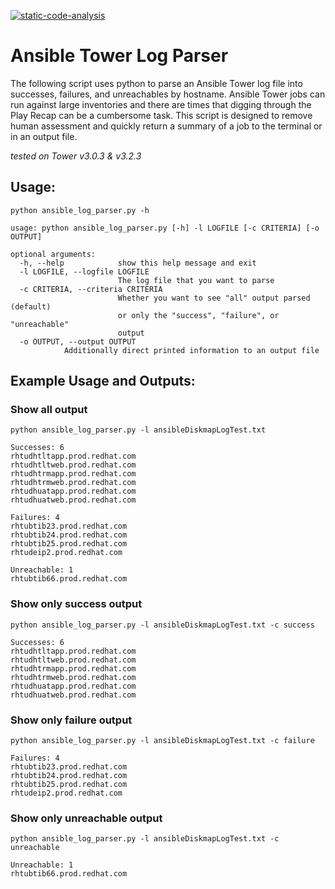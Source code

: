 [![static-code-analysis](https://github.com/bpleines/ansible-log-parser/actions/workflows/static-code-analysis.yaml/badge.svg)](https://github.com/bpleines/ansible-log-parser/actions/workflows/static-code-analysis.yaml)

# Ansible Tower Log Parser

The following script uses python to parse an Ansible Tower log file into successes, failures, and unreachables by hostname. Ansible Tower jobs can run against large inventories and there are times that digging through the Play Recap can be a cumbersome task. This script is designed to remove human assessment and quickly return a summary of a job to the terminal or in an output file.

_tested on Tower v3.0.3 & v3.2.3_

## Usage:
`python ansible_log_parser.py -h`

```
usage: python ansible_log_parser.py [-h] -l LOGFILE [-c CRITERIA] [-o OUTPUT]

optional arguments:
  -h, --help            show this help message and exit
  -l LOGFILE, --logfile LOGFILE
                        The log file that you want to parse
  -c CRITERIA, --criteria CRITERIA
                        Whether you want to see "all" output parsed (default)
                        or only the "success", "failure", or "unreachable"
                        output
  -o OUTPUT, --output OUTPUT
			Additionally direct printed information to an output file
 ```

## Example Usage and Outputs:

### Show all output

`python ansible_log_parser.py -l ansibleDiskmapLogTest.txt`

```
Successes: 6
rhtudhtltapp.prod.redhat.com
rhtudhtltweb.prod.redhat.com
rhtudhtrmapp.prod.redhat.com
rhtudhtrmweb.prod.redhat.com
rhtudhuatapp.prod.redhat.com
rhtudhuatweb.prod.redhat.com

Failures: 4
rhtubtib23.prod.redhat.com
rhtubtib24.prod.redhat.com
rhtubtib25.prod.redhat.com
rhtudeip2.prod.redhat.com

Unreachable: 1
rhtubtib66.prod.redhat.com

```
### Show only success output
`python ansible_log_parser.py -l ansibleDiskmapLogTest.txt -c success`
```
Successes: 6
rhtudhtltapp.prod.redhat.com
rhtudhtltweb.prod.redhat.com
rhtudhtrmapp.prod.redhat.com
rhtudhtrmweb.prod.redhat.com
rhtudhuatapp.prod.redhat.com
rhtudhuatweb.prod.redhat.com
```

### Show only failure output
`python ansible_log_parser.py -l ansibleDiskmapLogTest.txt -c failure`
```
Failures: 4
rhtubtib23.prod.redhat.com
rhtubtib24.prod.redhat.com
rhtubtib25.prod.redhat.com
rhtudeip2.prod.redhat.com
```

### Show only unreachable output
`python ansible_log_parser.py -l ansibleDiskmapLogTest.txt -c unreachable`
```
Unreachable: 1
rhtubtib66.prod.redhat.com
```
